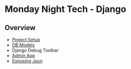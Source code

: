 Monday Night Tech - Django
==========================

Overview
--------

- [Project Setup](PROJECT_SETUP.md)
- [DB Models](DB_MODELS.md)
- Django Debug Toolbar
- [Admin App](ADMIN_APP.md)
- [Exposing Json](REST.md)
